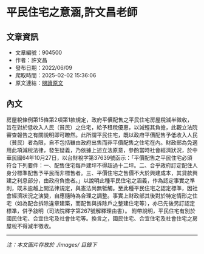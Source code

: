 # 平民住宅之意涵,許文昌老師

## 文章資訊
- 文章編號：904500
- 作者：許文昌
- 發布日期：2022/06/09
- 爬取時間：2025-02-02 15:36:06
- 原文連結：[閱讀原文](https://real-estate.get.com.tw/Columns/detail.aspx?no=904500)

## 內文
房屋稅條例第15條第2項第1款規定，政府平價配售之平民住宅房屋稅減半徵收，旨在對於低收入人民（貧民）之住宅，給予租稅優惠，以減輕其負擔，此觀立法院審查報告之有關說明即可瞭然。此所謂平民住宅，既以政府平價配售予低收入人民（貧民）者為限，自不包括雖由政府出售而非平價配售之住宅在內。財政部為免適用此項減稅法律，發生疑義，乃依據上述立法原意，參酌當時社會經濟狀況，於中華民國64年10月27日，以台財稅字第37639號函示：「平價配售之平民住宅必須符合下列要件：一、配售住宅每戶建坪不得超過十二坪。二、合乎政府訂定配住人身分標準配售予平民而非標售者。三、平價住宅之售價不大於興建成本，其貸款興建之利息部分，由政府負擔者。」以說明此種平民住宅之涵義，作為認定事實之準則，既未逾越上開法律規定，與憲法尚無牴觸。至此種平民住宅之認定標準，因社會經濟狀況之演變，自應隨時為合理之調整。事實上財政部其後對於特定情形之住宅（如為配合拆除違章建築，而配售與拆除戶之整建住宅等），亦已先後另訂認定標準，併予敍明（司法院釋字第267號解釋理由書）。
附帶說明，平民住宅有別於國民住宅、合宜住宅及社會住宅等。換言之，國民住宅、合宜住宅及社會住宅之房屋稅不得減半徵收。

---
*注：本文圖片存放於 ./images/ 目錄下*
